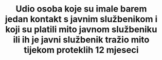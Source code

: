 ---
title: 'Udio osoba koje su imale barem jedan kontakt s javnim službenikom i koji su platili mito javnom službeniku ili ih je javni službenik tražio mito tijekom proteklih 12 mjeseci '
permalink: /16-5-1/
sdg_goal: 16
layout: indicator
indicator: 16.5.1
indicator_variable: null
graph: null
graph_title: null
graph_type_description: null
graph_status_notes: unk
variable_description: null
variable_notes: null
un_designated_tier: '2'
un_custodial_agency: UNODC
target_id: '16.5'
has_metadata: true
goal_meta_link: 'http://unstats.un.org/sdgs/files/metadata-compilation/Metadata-Goal-16.pdf'
rationale_interpretation: 'Korupcija je antonim jednakosti pristupa javnim službama i pravilnog funkcioniranja gospodarstva; kao takva ima negativan utjecaj na pravednu raspodjelu resursa i razvojnih mogućnosti. Osim toga, korupcija nagriza povjerenje javnosti u javnu vlast i vladavinu zakona; kada administrativno mito postane ponavljajuće iskustvo velikih diijelova stanovništva i poduzeća, njezini negativni učinci imaju trajan negativan učinak na demokratske procese i pravdu. Pružajući izravnu mjeru iskustva podmićivanja, ovaj pokazatelj pruža objektivne pokazatelje korupcije, mjerilo za praćenje napretka u borbi protiv korupcije.'
goal_meta_link_page: 21
indicator_name: 'Udio osoba koje su imale barem jedan kontakt s javnim službeniko i koji su platili mito javnom službeniku ili ih je javni službenik tražio mito tijekom proteklih 12 mjeseci '
target: 'Znatno smanjiti korupciju i podmićivanje u svim oblicima.'
indicator_definition: 'Postotak osoba koje su platile mito barem jednom (dale su javnom službeniku novac, dar ili protuuslugu) ili su ih javni službenici  tražili mito, u posljednjih 12 mjeseci, kao postotak osoba koje su imale najmanje jedan kontakt s javnim službenikom u isto'
actual_indicator_available: null
actual_indicator_available_description: null
method_of_computation: ''
comments_and_limitations: null
periodicity: null
time_period: null
unit_of_measure: null
disaggregation_categories: null
disaggregation_geography: null
date_of_national_source_publication: null
date_metadata_updated: null
scheduled_update_by_national_source: null
scheduled_update_by_SDG_team: null
source_agency_staff_name: null
source_agency_staff_email: null
source_agency_survey_dataset: null
source_title: null
source_url: null
source_notes: null
international_and_national_references: null  
---